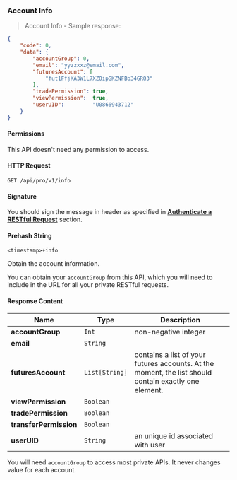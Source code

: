### Account Info 

> Account Info - Sample response:

```json
{
    "code": 0,
    "data": {
        "accountGroup": 0,
        "email": "yyzzxxz@email.com",
        "futuresAccount": [
            "fut1FfjKA3W1L7XZOipGKZNFBb34GRQ3"
        ],
        "tradePermission": true,
        "viewPermission":  true,
        "userUID":         "U0866943712"
    }
}
```

#### Permissions 

This API doesn't need any permission to access.

#### HTTP Request 

`GET /api/pro/v1/info`

#### Signature

You should sign the message in header as specified in [**Authenticate a RESTful Request**](#sign-a-Request) section.

#### Prehash String

`<timestamp>+info`

Obtain the account information. 

You can obtain your `accountGroup` from this API, which you will need to include in the URL for all your private RESTful requests.

#### Response Content

 Name                  | Type           | Description
---------------------- | -------------- | --------------------- 
**accountGroup**       | `Int`          | non-negative integer
**email**              | `String`       |
**futuresAccount**     | `List[String]` | contains a list of your futures accounts. At the moment, the list should contain exactly one element. 
**viewPermission**     | `Boolean`      |
**tradePermission**    | `Boolean`      |
**transferPermission** | `Boolean`      |
**userUID**            | `String`       | an unique id associated with user

You will need `accountGroup` to access most private APIs. It never changes value for each account.  

